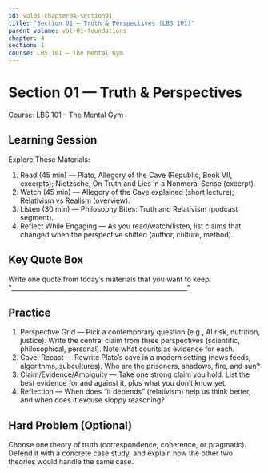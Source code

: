 ```yaml
---
id: vol01-chapter04-section01
title: "Section 01 — Truth & Perspectives (LBS 101)"
parent_volume: vol-01-foundations
chapter: 4
section: 1
course: LBS 101 – The Mental Gym
---
```


# Section 01 — Truth & Perspectives
Course: LBS 101 – The Mental Gym

## Learning Session
Explore These Materials:
1. Read (45 min) — Plato, Allegory of the Cave (Republic, Book VII, excerpts); Nietzsche, On Truth and Lies in a Nonmoral Sense (excerpt).  
2. Watch (45 min) — Allegory of the Cave explained (short lecture); Relativism vs Realism (overview).  
3. Listen (30 min) — Philosophy Bites: Truth and Relativism (podcast segment).  
4. Reflect While Engaging — As you read/watch/listen, list claims that changed when the perspective shifted (author, culture, method).

## Key Quote Box
Write one quote from today’s materials that you want to keep:  
“_______________________________________________________”

## Practice
1. Perspective Grid — Pick a contemporary question (e.g., AI risk, nutrition, justice). Write the central claim from three perspectives (scientific, philosophical, personal). Note what counts as evidence for each.  
2. Cave, Recast — Rewrite Plato’s cave in a modern setting (news feeds, algorithms, subcultures). Who are the prisoners, shadows, fire, and sun?  
3. Claim/Evidence/Ambiguity — Take one strong claim you hold. List the best evidence for and against it, plus what you don’t know yet.  
4. Reflection — When does “it depends” (relativism) help us think better, and when does it excuse sloppy reasoning?

## Hard Problem (Optional)
Choose one theory of truth (correspondence, coherence, or pragmatic). Defend it with a concrete case study, and explain how the other two theories would handle the same case.
